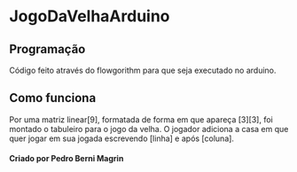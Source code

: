 # JogoDaVelhaArduino
## Programação
  Código feito através do flowgorithm para que seja executado no arduino.
## Como funciona
  Por uma matriz linear[9], formatada de forma em que apareça [3][3], foi montado o tabuleiro para o jogo da velha.
  O jogador adiciona a casa em que quer jogar em sua jogada escrevendo [linha] e após [coluna].
  #### Criado por Pedro Berni Magrin
